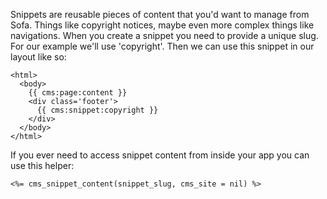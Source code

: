 Snippets are reusable pieces of content that you'd want to manage from Sofa. Things like copyright notices, maybe even more complex things like navigations. When you create a snippet you need to provide a unique slug. For our example we'll use 'copyright'. Then we can use this snippet in our layout like so:

    <html>
      <body>
        {{ cms:page:content }}
        <div class='footer'>
          {{ cms:snippet:copyright }}
        </div>
      </body>
    </html>
    
If you ever need to access snippet content from inside your app you can use this helper:
    
    <%= cms_snippet_content(snippet_slug, cms_site = nil) %>